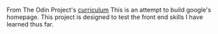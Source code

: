 From The Odin Project's [curriculum](http://www.theodinproject.com/web-development-101/html-css)
This is an attempt to build google's homepage.
This project is designed to test the front end skills I have learned thus far.
